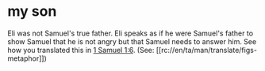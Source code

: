 # my son

Eli was not Samuel's true father. Eli speaks as if he were Samuel's father to show Samuel that he is not angry but that Samuel needs to answer him. See how you translated this in [1 Samuel 1:6](../01/06.md). (See: [[rc://en/ta/man/translate/figs-metaphor]])

